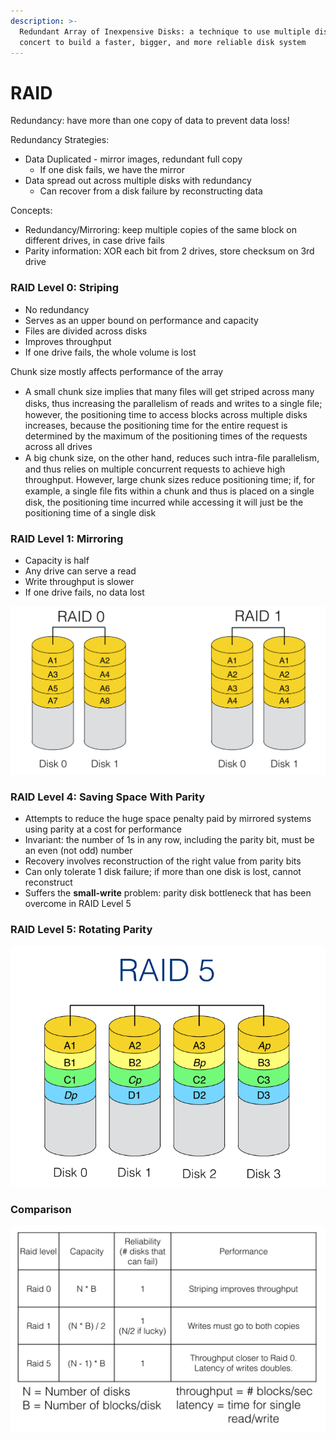 ```yaml
---
description: >-
  Redundant Array of Inexpensive Disks: a technique to use multiple disks in
  concert to build a faster, bigger, and more reliable disk system
---
```


# RAID

Redundancy: have more than one copy of data to prevent data loss!

Redundancy Strategies:

* Data Duplicated - mirror images, redundant full copy
  * If one disk fails, we have the mirror
* Data spread out across multiple disks with redundancy
  * Can recover from a disk failure by reconstructing data

Concepts:

* Redundancy/Mirroring: keep multiple copies of the same block on different drives, in case drive fails
* Parity information: XOR each bit from 2 drives, store checksum on 3rd drive

### RAID Level 0: Striping

* No redundancy
* Serves as an upper bound on performance and capacity
* Files are divided across disks
* Improves throughput
* If one drive fails, the whole volume is lost

Chunk size mostly affects performance of the array

* A small chunk size implies that many ﬁles will get striped across many disks, thus increasing the parallelism of reads and writes to a single ﬁle; however, the positioning time to access blocks across multiple disks increases, because the positioning time for the entire request is determined by the maximum of the positioning times of the requests across all drives
* A big chunk size, on the other hand, reduces such intra-ﬁle parallelism, and thus relies on multiple concurrent requests to achieve high throughput. However, large chunk sizes reduce positioning time; if, for example, a single ﬁle ﬁts within a chunk and thus is placed on a single disk, the positioning time incurred while accessing it will just be the positioning time of a single disk

### RAID Level 1: Mirroring

* Capacity is half
* Any drive can serve a read
* Write throughput is slower
* If one drive fails, no data lost

![Standard RAID Levels](../.gitbook/assets/image%20%2835%29.png)

### RAID Level 4: Saving Space With Parity

* Attempts to reduce the huge space penalty paid by mirrored systems using parity at a cost for performance
* Invariant: the number of 1s in any row, including the parity bit, must be an even \(not odd\) number
* Recovery involves reconstruction of the right value from parity bits
* Can only tolerate 1 disk failure; if more than one disk is lost, cannot reconstruct
* Suffers the **small-write** problem: parity disk bottleneck that has been overcome in RAID Level 5

### RAID Level 5: Rotating Parity

![](../.gitbook/assets/image%20%2867%29.png)

### Comparison

![](../.gitbook/assets/image%20%2836%29.png)


